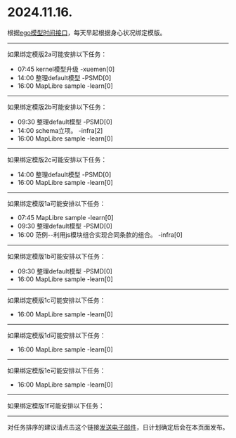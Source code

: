 # 2024.11.16.

根据[ego模型时间接口](https://gitee.com/hyg/blog/blob/master/timeflow.md)，每天早起根据身心状况绑定模版。

---
如果绑定模版2a可能安排以下任务：

- 07:45	kernel模型升级 -xuemen[0]
- 14:00	整理default模型 -PSMD[0]
- 16:00	MapLibre sample -learn[0]

---
如果绑定模版2b可能安排以下任务：

- 09:30	整理default模型 -PSMD[0]
- 14:00	schema立项。 -infra[2]
- 16:00	MapLibre sample -learn[0]

---
如果绑定模版2c可能安排以下任务：

- 14:00	整理default模型 -PSMD[0]
- 16:00	MapLibre sample -learn[0]

---
如果绑定模版1a可能安排以下任务：

- 07:45	MapLibre sample -learn[0]
- 09:30	整理default模型 -PSMD[0]
- 16:00	范例--利用js模块组合实现合同条款的组合。 -infra[0]

---
如果绑定模版1b可能安排以下任务：

- 09:30	整理default模型 -PSMD[0]
- 16:00	MapLibre sample -learn[0]

---
如果绑定模版1c可能安排以下任务：

- 16:00	MapLibre sample -learn[0]

---
如果绑定模版1d可能安排以下任务：

- 16:00	MapLibre sample -learn[0]

---
如果绑定模版1e可能安排以下任务：

- 16:00	MapLibre sample -learn[0]

---
如果绑定模版1f可能安排以下任务：


---
对任务排序的建议请点击这个链接<a href="mailto:huangyg@mars22.com?subject=关于2024.11.16.任务排序的建议&body=date: 2024.11.16.%0D%0Afile: ../../blog/release/time/d.20241116.md%0D%0A---请勿修改邮件主题及以上内容---%0D%0A">发送电子邮件</a>，日计划确定后会在本页面发布。